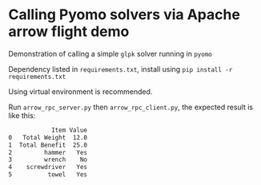 # Calling Pyomo solvers via Apache arrow flight demo

Demonstration of calling a simple `glpk` solver running in `pyomo`

Dependency listed in `requirements.txt`, install using `pip install -r requirements.txt`

Using virtual environment is recommended.

Run `arrow_rpc_server.py` then `arrow_rpc_client.py`, the expected result is like this:

```txt
            Item Value
0   Total Weight  12.0
1  Total Benefit  25.0
2         hammer   Yes
3         wrench    No
4    screwdriver   Yes
5          towel   Yes
```

